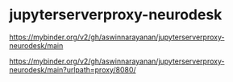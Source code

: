 # jupyterserverproxy-neurodesk

https://mybinder.org/v2/gh/aswinnarayanan/jupyterserverproxy-neurodesk/main

https://mybinder.org/v2/gh/aswinnarayanan/jupyterserverproxy-neurodesk/main?urlpath=proxy/8080/

